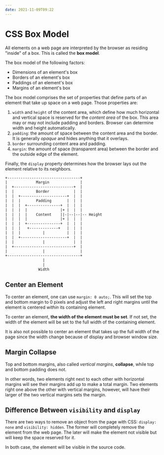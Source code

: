 ```yaml
---
date: 2021-11-09T09:22
---
```


CSS Box Model
===============

All elements on a web page are interpreted by the browser as residing
"inside" of a box. This is called the **box model**.

The box model of the following factors:

-   Dimensions of an element's box
-   Borders of an element's box
-   Paddings of an element's box
-   Margins of an element's box

The box model comprises the set of properties that define parts of an
element that take up space on a web page. Those properties are:

1.  `width` and `height` of the content area, which define how much
    horizontal and vertical space is reserved for the *content area* of
    the box. This area may or may not include padding and borders.
    Browser can determine width and height automatically.
2.  `padding`: the amount of space between the content area and the
    border. It is generally *opaque* and hides anything that it
    overlays.
3.  `border` surrounding content area and padding.
4.  `margin`: the amount of space (transparent area) between the border
    and the outside edge of the element.

Finally, the `display` property determines how the browser lays out the
element relative to its neighbors.

``` txt
+---------------------------------+
|             Margin              |
|  +---------------------------+  |
|  |          Border           |  |
|  |  +---------------------+  |  |
|  |  |       Padding       |  |  |
|  |  |  +---------------+  |  |  |
|  |  |  |               |+ |  |  |
|  |  |  |    Content    ||-|--|--|-- Height
|  |  |  |               |+ |  |  |
|  |  |  +---------------+  |  |  |
|  |  |   +-------------+   |  |  |
|  |  |          |          |  |  |
|  |  +---------------------+  |  |
|  |             |             |  |
|  +---------------------------+  |
|                |                |
+---------------------------------+
                 |
                 |
               Width
```

Center an Element
-----------------

To center an element, one can use `margin: 0 auto;`. This will set the
top and bottom margin to 0 pixels and adjust the left and right margins
until the element is centered *within* its containing element.

To center an element, **the width of the element must be set**. If not
set, the width of the element will be set to the full width of the
containing element.

It is also not possible to center an element that takes up the full
width of the page since the width change because of display and browser
window size.

Margin Collapse
---------------

Top and bottom margins, also called *vertical margins*, **collapse**,
while top and bottom padding does not.

In other words, two elements right next to each other with horizontal
margins will see their margins add up to make a total margin. Two
elements right one above the other with vertical margins, however, will
have their larger of the two vertical margins sets the margin.

Difference Between `visibility` and `display`
---------------------------------------------

There are two ways to remove an object from the page with CSS:
`display: none` and `visibility: hidden`. The former will completely
remove the element from the web page. The later will make the element
not visible but will keep the space reserved for it.

In both case, the element will be visible in the source code.

